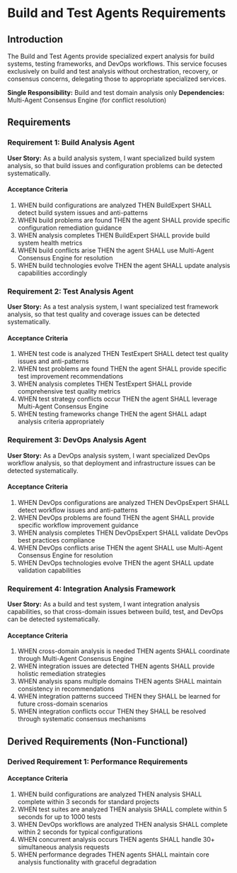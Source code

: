 # Build and Test Agents Requirements

## Introduction

The Build and Test Agents provide specialized expert analysis for build systems, testing frameworks, and DevOps workflows. This service focuses exclusively on build and test analysis without orchestration, recovery, or consensus concerns, delegating those to appropriate specialized services.

**Single Responsibility:** Build and test domain analysis only
**Dependencies:** Multi-Agent Consensus Engine (for conflict resolution)

## Requirements

### Requirement 1: Build Analysis Agent

**User Story:** As a build analysis system, I want specialized build system analysis, so that build issues and configuration problems can be detected systematically.

#### Acceptance Criteria

1. WHEN build configurations are analyzed THEN BuildExpert SHALL detect build system issues and anti-patterns
2. WHEN build problems are found THEN the agent SHALL provide specific configuration remediation guidance
3. WHEN analysis completes THEN BuildExpert SHALL provide build system health metrics
4. WHEN build conflicts arise THEN the agent SHALL use Multi-Agent Consensus Engine for resolution
5. WHEN build technologies evolve THEN the agent SHALL update analysis capabilities accordingly

### Requirement 2: Test Analysis Agent

**User Story:** As a test analysis system, I want specialized test framework analysis, so that test quality and coverage issues can be detected systematically.

#### Acceptance Criteria

1. WHEN test code is analyzed THEN TestExpert SHALL detect test quality issues and anti-patterns
2. WHEN test problems are found THEN the agent SHALL provide specific test improvement recommendations
3. WHEN analysis completes THEN TestExpert SHALL provide comprehensive test quality metrics
4. WHEN test strategy conflicts occur THEN the agent SHALL leverage Multi-Agent Consensus Engine
5. WHEN testing frameworks change THEN the agent SHALL adapt analysis criteria appropriately

### Requirement 3: DevOps Analysis Agent

**User Story:** As a DevOps analysis system, I want specialized DevOps workflow analysis, so that deployment and infrastructure issues can be detected systematically.

#### Acceptance Criteria

1. WHEN DevOps configurations are analyzed THEN DevOpsExpert SHALL detect workflow issues and anti-patterns
2. WHEN DevOps problems are found THEN the agent SHALL provide specific workflow improvement guidance
3. WHEN analysis completes THEN DevOpsExpert SHALL validate DevOps best practices compliance
4. WHEN DevOps conflicts arise THEN the agent SHALL use Multi-Agent Consensus Engine for resolution
5. WHEN DevOps technologies evolve THEN the agent SHALL update validation capabilities

### Requirement 4: Integration Analysis Framework

**User Story:** As a build and test system, I want integration analysis capabilities, so that cross-domain issues between build, test, and DevOps can be detected systematically.

#### Acceptance Criteria

1. WHEN cross-domain analysis is needed THEN agents SHALL coordinate through Multi-Agent Consensus Engine
2. WHEN integration issues are detected THEN agents SHALL provide holistic remediation strategies
3. WHEN analysis spans multiple domains THEN agents SHALL maintain consistency in recommendations
4. WHEN integration patterns succeed THEN they SHALL be learned for future cross-domain scenarios
5. WHEN integration conflicts occur THEN they SHALL be resolved through systematic consensus mechanisms

## Derived Requirements (Non-Functional)

### Derived Requirement 1: Performance Requirements

#### Acceptance Criteria

1. WHEN build configurations are analyzed THEN analysis SHALL complete within 3 seconds for standard projects
2. WHEN test suites are analyzed THEN analysis SHALL complete within 5 seconds for up to 1000 tests
3. WHEN DevOps workflows are analyzed THEN analysis SHALL complete within 2 seconds for typical configurations
4. WHEN concurrent analysis occurs THEN agents SHALL handle 30+ simultaneous analysis requests
5. WHEN performance degrades THEN agents SHALL maintain core analysis functionality with graceful degradation